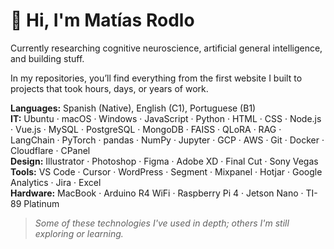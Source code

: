 # 👋 Hi, I'm Matías Rodlo

Currently researching cognitive neuroscience, artificial general intelligence, and building stuff.

In my repositories, you’ll find everything from the first website I built to projects that took hours, days, or years of work.

**Languages:** Spanish (Native), English (C1), Portuguese (B1)  
**IT:** Ubuntu · macOS · Windows · JavaScript · Python · HTML · CSS · Node.js · Vue.js · MySQL · PostgreSQL · MongoDB · FAISS · QLoRA · RAG · LangChain · PyTorch · pandas · NumPy · Jupyter · GCP · AWS · Git · Docker · Cloudflare · CPanel  
**Design:** Illustrator · Photoshop · Figma · Adobe XD · Final Cut · Sony Vegas  
**Tools:** VS Code · Cursor · WordPress · Segment · Mixpanel · Hotjar · Google Analytics · Jira · Excel  
**Hardware:** MacBook · Arduino R4 WiFi · Raspberry Pi 4 · Jetson Nano · TI-89 Platinum

> *Some of these technologies I've used in depth; others I'm still exploring or learning.*
